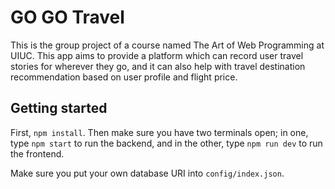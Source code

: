 # GO GO Travel

This is the group project of a course named The Art of Web Programming at UIUC. This app aims to provide a platform which can record user travel stories for wherever they go, and it can also help with travel destination recommendation based on user profile and flight price.

## Getting started

First, `npm install`. Then make sure you have two terminals open; in one, type `npm start` to run the backend, and in the other, type `npm run dev` to run the frontend. 

Make sure you put your own database URI into `config/index.json`.
